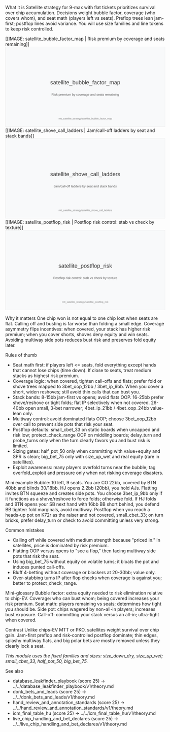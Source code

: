 What it is
Satellite strategy for 9-max with flat tickets prioritizes survival over chip accumulation. Decisions weight bubble factor, coverage (who covers whom), and seat math (players left vs seats). Preflop trees lean jam-first; postflop lines avoid variance. You will use size families and line tokens to keep risk controlled.

[[IMAGE: satellite_bubble_factor_map | Risk premium by coverage and seats remaining]]
![Risk premium by coverage and seats remaining](images/satellite_bubble_factor_map.svg)
[[IMAGE: satellite_shove_call_ladders | Jam/call-off ladders by seat and stack bands]]
![Jam/call-off ladders by seat and stack bands](images/satellite_shove_call_ladders.svg)
[[IMAGE: satellite_postflop_risk | Postflop risk control: stab vs check by texture]]
![Postflop risk control: stab vs check by texture](images/satellite_postflop_risk.svg)

Why it matters
One chip won is not equal to one chip lost when seats are flat. Calling off and busting is far worse than folding a small edge. Coverage asymmetry flips incentives: when covered, your stack has higher risk premium; when you cover shorts, shoves deny equity and win seats. Avoiding multiway side pots reduces bust risk and preserves fold equity later.

Rules of thumb
- Seat math first: if players left <= seats, fold everything except hands that cannot lose chips (time down). If close to seats, treat medium stacks as highest risk premium.
- Coverage logic: when covered, tighten call-offs and flats; prefer fold or shove trees mapped to 3bet_oop_12bb / 3bet_ip_9bb. When you cover a short, widen reshoves; still avoid thin calls that can bust you.
- Stack bands: 8-15bb jam-first vs opens; avoid flats OOP. 16-25bb prefer shove/reshove or tight folds; flat IP selectively when not covered. 26-40bb open small, 3-bet narrower; 4bet_ip_21bb / 4bet_oop_24bb value-lean only.
- Multiway control: avoid dominated flats OOP; choose 3bet_oop_12bb over call to prevent side pots that risk your seat.
- Postflop defaults: small_cbet_33 on static boards when uncapped and risk low; protect_check_range OOP on middling boards; delay_turn and probe_turns only when the turn clearly favors you and bust risk is limited.
- Sizing gates: half_pot_50 only when committing with value+equity and SPR is clean; big_bet_75 only with size_up_wet and real equity (rare in satellites).
- Exploit awareness: many players overfold turns near the bubble; tag overfold_exploit and pressure only when not risking coverage disasters.

Mini example
Bubble: 10 left, 9 seats. You are CO 22bb, covered by BTN 40bb and blinds 30/18bb. HJ opens 2.2bb (20bb), you hold AJs. Flatting invites BTN squeeze and creates side pots. You choose 3bet_ip_9bb only if it functions as a shove/reshove to force folds; otherwise fold. If HJ folds and BTN opens your SB next hand with 16bb BB short behind, you defend BB tighter: fold marginals, avoid multiway. Postflop when you reach a heads-up pot on K72r as the raiser and not covered, small_cbet_33; on turn bricks, prefer delay_turn or check to avoid committing unless very strong.

Common mistakes
- Calling off while covered with medium strength because "priced in." In satellites, price is dominated by risk premium.
- Flatting OOP versus opens to "see a flop," then facing multiway side pots that risk the seat.
- Using big_bet_75 without equity on volatile turns; it bloats the pot and induces punted call-offs.
- Bluff 4-betting without coverage or blockers at 20-30bb; value only.
- Over-stabbing turns IP after flop checks when coverage is against you; better to protect_check_range.

Mini-glossary
Bubble factor: extra equity needed to risk elimination relative to chip-EV.
Coverage: who can bust whom; being covered increases your risk premium.
Seat math: players remaining vs seats; determines how tight you should be.
Side pot: chips wagered by non-all-in players; increases bust exposure.
Call-off: committing your stack versus an all-in; ultra-tight when covered.

Contrast
Unlike chips-EV MTT or PKO, satellites weight survival over chip gain. Jam-first preflop and risk-controlled postflop dominate; thin edges, splashy multiway flats, and big polar bets are mostly removed unless they clearly lock a seat.

_This module uses the fixed families and sizes: size_down_dry, size_up_wet; small_cbet_33, half_pot_50, big_bet_75._

See also
- database_leakfinder_playbook (score 25) -> ../../database_leakfinder_playbook/v1/theory.md
- donk_bets_and_leads (score 25) -> ../../donk_bets_and_leads/v1/theory.md
- hand_review_and_annotation_standards (score 25) -> ../../hand_review_and_annotation_standards/v1/theory.md
- icm_final_table_hu (score 25) -> ../../icm_final_table_hu/v1/theory.md
- live_chip_handling_and_bet_declares (score 25) -> ../../live_chip_handling_and_bet_declares/v1/theory.md